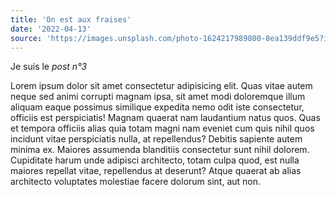 ```yaml
---
title: 'On est aux fraises'
date: '2022-04-13'
source: 'https://images.unsplash.com/photo-1624217989800-8ea139ddf9e5?ixlib=rb-1.2.1&ixid=MnwxMjA3fDB8MHxwaG90by1wYWdlfHx8fGVufDB8fHx8&auto=format&fit=crop&w=400&h=225&q=80'
---
```


Je suis le _post n°3_

Lorem ipsum dolor sit amet consectetur adipisicing elit. Quas vitae autem neque sed animi corrupti magnam ipsa, sit amet modi doloremque illum aliquam eaque possimus similique expedita nemo odit iste consectetur, officiis est perspiciatis! Magnam quaerat nam laudantium natus quos. Quas et tempora officiis alias quia totam magni nam eveniet cum quis nihil quos incidunt vitae perspiciatis nulla, at repellendus? Debitis sapiente autem minima ex. Maiores assumenda blanditiis consectetur sunt nihil dolorem. Cupiditate harum unde adipisci architecto, totam culpa quod, est nulla maiores repellat vitae, repellendus at deserunt? Atque quaerat ab alias architecto voluptates molestiae facere dolorum sint, aut non.
